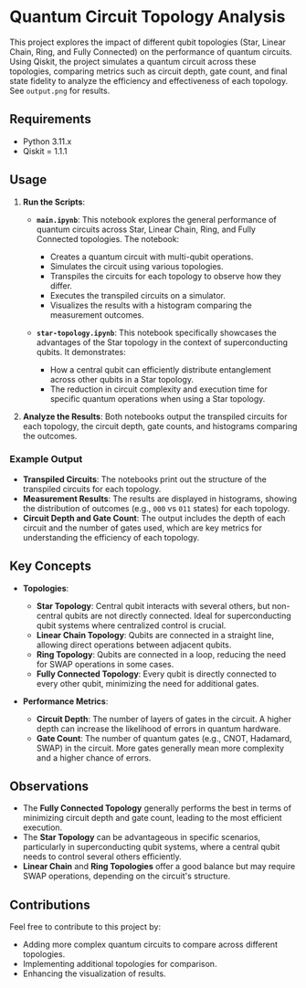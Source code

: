# Quantum Circuit Topology Analysis

This project explores the impact of different qubit topologies (Star, Linear Chain, Ring, and Fully Connected) on the performance of quantum circuits. Using Qiskit, the project simulates a quantum circuit across these topologies, comparing metrics such as circuit depth, gate count, and final state fidelity to analyze the efficiency and effectiveness of each topology. See `output.png` for results.

## Requirements

- Python 3.11.x
- Qiskit = 1.1.1

## Usage

1. **Run the Scripts**:
   - **`main.ipynb`**: This notebook explores the general performance of quantum circuits across Star, Linear Chain, Ring, and Fully Connected topologies. The notebook:
     - Creates a quantum circuit with multi-qubit operations.
     - Simulates the circuit using various topologies.
     - Transpiles the circuits for each topology to observe how they differ.
     - Executes the transpiled circuits on a simulator.
     - Visualizes the results with a histogram comparing the measurement outcomes.

   - **`star-topology.ipynb`**: This notebook specifically showcases the advantages of the Star topology in the context of superconducting qubits. It demonstrates:
     - How a central qubit can efficiently distribute entanglement across other qubits in a Star topology.
     - The reduction in circuit complexity and execution time for specific quantum operations when using a Star topology.

2. **Analyze the Results**: Both notebooks output the transpiled circuits for each topology, the circuit depth, gate counts, and histograms comparing the outcomes.

### Example Output

- **Transpiled Circuits**: The notebooks print out the structure of the transpiled circuits for each topology.
- **Measurement Results**: The results are displayed in histograms, showing the distribution of outcomes (e.g., `000` vs `011` states) for each topology.
- **Circuit Depth and Gate Count**: The output includes the depth of each circuit and the number of gates used, which are key metrics for understanding the efficiency of each topology.

## Key Concepts

- **Topologies**:
  - **Star Topology**: Central qubit interacts with several others, but non-central qubits are not directly connected. Ideal for superconducting qubit systems where centralized control is crucial.
  - **Linear Chain Topology**: Qubits are connected in a straight line, allowing direct operations between adjacent qubits.
  - **Ring Topology**: Qubits are connected in a loop, reducing the need for SWAP operations in some cases.
  - **Fully Connected Topology**: Every qubit is directly connected to every other qubit, minimizing the need for additional gates.

- **Performance Metrics**:
  - **Circuit Depth**: The number of layers of gates in the circuit. A higher depth can increase the likelihood of errors in quantum hardware.
  - **Gate Count**: The number of quantum gates (e.g., CNOT, Hadamard, SWAP) in the circuit. More gates generally mean more complexity and a higher chance of errors.

## Observations

- The **Fully Connected Topology** generally performs the best in terms of minimizing circuit depth and gate count, leading to the most efficient execution.
- The **Star Topology** can be advantageous in specific scenarios, particularly in superconducting qubit systems, where a central qubit needs to control several others efficiently.
- **Linear Chain** and **Ring Topologies** offer a good balance but may require SWAP operations, depending on the circuit's structure.

## Contributions

Feel free to contribute to this project by:

- Adding more complex quantum circuits to compare across different topologies.
- Implementing additional topologies for comparison.
- Enhancing the visualization of results.

